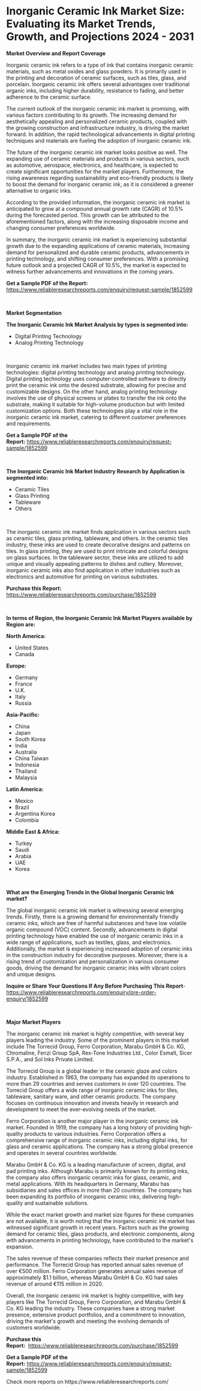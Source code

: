 <p><h1>Inorganic Ceramic Ink Market Size: Evaluating its Market Trends, Growth, and Projections 2024 - 2031</h1></p><p><strong>Market Overview and Report Coverage</strong></p>
<p><p>Inorganic ceramic ink refers to a type of ink that contains inorganic ceramic materials, such as metal oxides and glass powders. It is primarily used in the printing and decoration of ceramic surfaces, such as tiles, glass, and porcelain. Inorganic ceramic ink offers several advantages over traditional organic inks, including higher durability, resistance to fading, and better adherence to the ceramic surface.</p><p>The current outlook of the inorganic ceramic ink market is promising, with various factors contributing to its growth. The increasing demand for aesthetically appealing and personalized ceramic products, coupled with the growing construction and infrastructure industry, is driving the market forward. In addition, the rapid technological advancements in digital printing techniques and materials are fueling the adoption of inorganic ceramic ink.</p><p>The future of the inorganic ceramic ink market looks positive as well. The expanding use of ceramic materials and products in various sectors, such as automotive, aerospace, electronics, and healthcare, is expected to create significant opportunities for the market players. Furthermore, the rising awareness regarding sustainability and eco-friendly products is likely to boost the demand for inorganic ceramic ink, as it is considered a greener alternative to organic inks.</p><p>According to the provided information, the inorganic ceramic ink market is anticipated to grow at a compound annual growth rate (CAGR) of 10.5% during the forecasted period. This growth can be attributed to the aforementioned factors, along with the increasing disposable income and changing consumer preferences worldwide.</p><p>In summary, the inorganic ceramic ink market is experiencing substantial growth due to the expanding applications of ceramic materials, increasing demand for personalized and durable ceramic products, advancements in printing technology, and shifting consumer preferences. With a promising future outlook and a projected CAGR of 10.5%, the market is expected to witness further advancements and innovations in the coming years.</p></p>
<p><strong>Get a Sample PDF of the Report:</strong> <a href="https://www.reliableresearchreports.com/enquiry/request-sample/1852599">https://www.reliableresearchreports.com/enquiry/request-sample/1852599</a></p>
<p>&nbsp;</p>
<p><strong>Market Segmentation</strong></p>
<p><strong>The Inorganic Ceramic Ink Market Analysis by types is segmented into:</strong></p>
<p><ul><li>Digital Printing Technology</li><li>Analog Printing Technology</li></ul></p>
<p>&nbsp;</p>
<p><p>Inorganic ceramic ink market includes two main types of printing technologies: digital printing technology and analog printing technology. Digital printing technology uses computer-controlled software to directly print the ceramic ink onto the desired substrate, allowing for precise and customizable designs. On the other hand, analog printing technology involves the use of physical screens or plates to transfer the ink onto the substrate, making it suitable for high-volume production but with limited customization options. Both these technologies play a vital role in the inorganic ceramic ink market, catering to different customer preferences and requirements.</p></p>
<p><strong>Get a Sample PDF of the Report:</strong>&nbsp;<a href="https://www.reliableresearchreports.com/enquiry/request-sample/1852599">https://www.reliableresearchreports.com/enquiry/request-sample/1852599</a></p>
<p>&nbsp;</p>
<p><strong>The Inorganic Ceramic Ink Market Industry Research by Application is segmented into:</strong></p>
<p><ul><li>Ceramic Tiles</li><li>Glass Printing</li><li>Tableware</li><li>Others</li></ul></p>
<p>&nbsp;</p>
<p><p>The inorganic ceramic ink market finds application in various sectors such as ceramic tiles, glass printing, tableware, and others. In the ceramic tiles industry, these inks are used to create decorative designs and patterns on tiles. In glass printing, they are used to print intricate and colorful designs on glass surfaces. In the tableware sector, these inks are utilized to add unique and visually appealing patterns to dishes and cutlery. Moreover, inorganic ceramic inks also find application in other industries such as electronics and automotive for printing on various substrates.</p></p>
<p><strong>Purchase this Report:</strong>&nbsp; <a href="https://www.reliableresearchreports.com/purchase/1852599">https://www.reliableresearchreports.com/purchase/1852599</a></p>
<p>&nbsp;</p>
<p><strong>In terms of Region, the Inorganic Ceramic Ink Market Players available by Region are:</strong></p>
<p>
    <p> <strong> North America: </strong>
        <ul>
            <li>United States</li>
            <li>Canada</li>
        </ul>
        </p> 
    <p> <strong> Europe: </strong>
        <ul>
            <li>Germany</li>
            <li>France</li>
            <li>U.K.</li>
            <li>Italy</li>
            <li>Russia</li>
        </ul>
        </p> 
    <p> <strong> Asia-Pacific: </strong>
        <ul>
            <li>China</li>
            <li>Japan</li>
            <li>South Korea</li>
            <li>India</li>
            <li>Australia</li>
            <li>China Taiwan</li>
            <li>Indonesia</li>
            <li>Thailand</li>
            <li>Malaysia</li>
        </ul>
        </p> 
    <p> <strong> Latin America: </strong>
        <ul>
            <li>Mexico</li>
            <li>Brazil</li>
            <li>Argentina Korea</li>
            <li>Colombia</li>
        </ul>
        </p> 
    <p> <strong> Middle East & Africa: </strong>
        <ul>
            <li>Turkey</li>
            <li>Saudi</li>
            <li>Arabia</li>
            <li>UAE</li>
            <li>Korea</li>
        </ul>
    </p>
    </p>
<p>&nbsp;</p>
<p><strong>What are the Emerging Trends in the Global Inorganic Ceramic Ink market?</strong></p>
<p><p>The global inorganic ceramic ink market is witnessing several emerging trends. Firstly, there is a growing demand for environmentally friendly ceramic inks, which are free of harmful substances and have low volatile organic compound (VOC) content. Secondly, advancements in digital printing technology have enabled the use of inorganic ceramic inks in a wide range of applications, such as textiles, glass, and electronics. Additionally, the market is experiencing increased adoption of ceramic inks in the construction industry for decorative purposes. Moreover, there is a rising trend of customization and personalization in various consumer goods, driving the demand for inorganic ceramic inks with vibrant colors and unique designs.</p></p>
<p><strong>Inquire or Share Your Questions If Any Before Purchasing This Report</strong>- <a href="https://www.reliableresearchreports.com/enquiry/pre-order-enquiry/1852599">https://www.reliableresearchreports.com/enquiry/pre-order-enquiry/1852599</a></p>
<p>&nbsp;</p>
<p><strong>Major Market Players</strong></p>
<p><p>The inorganic ceramic ink market is highly competitive, with several key players leading the industry. Some of the prominent players in this market include The Torrecid Group, Ferro Corporation, Marabu GmbH & Co. KG, Chromaline, Fenzi Group SpA, Rex-Tone Industries Ltd., Color Esmalt, Sicer S.P.A., and Sol Inks Private Limited.</p><p>The Torrecid Group is a global leader in the ceramic glaze and colors industry. Established in 1963, the company has expanded its operations to more than 29 countries and serves customers in over 120 countries. The Torrecid Group offers a wide range of inorganic ceramic inks for tiles, tableware, sanitary ware, and other ceramic products. The company focuses on continuous innovation and invests heavily in research and development to meet the ever-evolving needs of the market.</p><p>Ferro Corporation is another major player in the inorganic ceramic ink market. Founded in 1919, the company has a long history of providing high-quality products to various industries. Ferro Corporation offers a comprehensive range of inorganic ceramic inks, including digital inks, for glass and ceramic applications. The company has a strong global presence and operates in several countries worldwide.</p><p>Marabu GmbH & Co. KG is a leading manufacturer of screen, digital, and pad printing inks. Although Marabu is primarily known for its printing inks, the company also offers inorganic ceramic inks for glass, ceramic, and metal applications. With its headquarters in Germany, Marabu has subsidiaries and sales offices in more than 20 countries. The company has been expanding its portfolio of inorganic ceramic inks, delivering high-quality and sustainable solutions.</p><p>While the exact market growth and market size figures for these companies are not available, it is worth noting that the inorganic ceramic ink market has witnessed significant growth in recent years. Factors such as the growing demand for ceramic tiles, glass products, and electronic components, along with advancements in printing technology, have contributed to the market's expansion.</p><p>The sales revenue of these companies reflects their market presence and performance. The Torrecid Group has reported annual sales revenue of over €500 million. Ferro Corporation generates annual sales revenue of approximately $1.1 billion, whereas Marabu GmbH & Co. KG had sales revenue of around €115 million in 2020.</p><p>Overall, the inorganic ceramic ink market is highly competitive, with key players like The Torrecid Group, Ferro Corporation, and Marabu GmbH & Co. KG leading the industry. These companies have a strong market presence, extensive product portfolios, and a commitment to innovation, driving the market's growth and meeting the evolving demands of customers worldwide.</p></p>
<p><strong>Purchase this Report:</strong>&nbsp;&nbsp;<a href="https://www.reliableresearchreports.com/purchase/1852599">https://www.reliableresearchreports.com/purchase/1852599</a></p>
<p></p>
<p><strong>Get a Sample PDF of the Report:</strong>&nbsp;<a href="https://www.reliableresearchreports.com/enquiry/request-sample/1852599">https://www.reliableresearchreports.com/enquiry/request-sample/1852599</a></p>
<p>Check more reports on https://www.reliableresearchreports.com/</p>